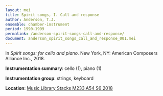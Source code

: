 ```yaml
---
layout: mei
title: Spirit songs, I. Call and response
author: Anderson, T.J.
ensemble: chamber-instrument
period: 1990-1999
permalink: /anderson-spirit-songs-call-and-response/
document: anderson_spirit_songs_call_and_response_001.mei
---
```


In *Spirit songs: for cello and piano.* New York, NY: American Composers Alliance Inc., 2018.

**Instrumentation summary**: cello (1), piano (1)

**Instrumentation group**: strings, keyboard

**Location**: <a href="https://tufts-primo.hosted.exlibrisgroup.com/permalink/f/14dinuo/01TUN_ALMA21275315470003851" target="_blank">Music Library Stacks M233.A54 S6 2018</a>
